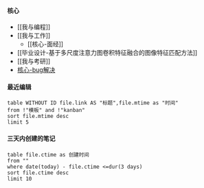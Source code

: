 #### 核心
- [[我与编程]]
- [[我与工作]]
	- [[核心-面经]]
- [[毕业设计-基于多尺度注意力图卷积特征融合的图像特征匹配方法]]
- [[我与考研]] 
- [核心-bug解决](bug解决/核心-bug解决.md)


#### 最近编辑
```dataview
table WITHOUT ID file.link AS "标题",file.mtime as "时间"
from !"模板" and !"kanban"
sort file.mtime desc
limit 5
```

#### 三天内创建的笔记
```dataview
table file.ctime as 创建时间
from ""
where date(today) - file.ctime <=dur(3 days)
sort file.ctime desc
limit 10
```

